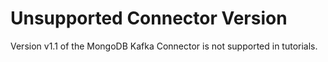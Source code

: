 # Unsupported Connector Version

Version v1.1 of the MongoDB Kafka Connector is not supported in tutorials.
